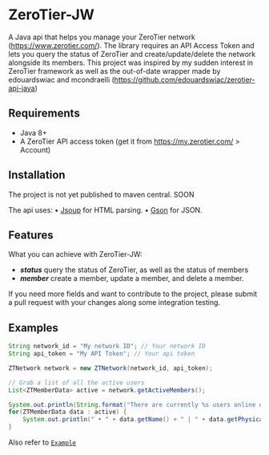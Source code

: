 # ZeroTier-JW
A Java api that helps you manage your ZeroTier network (https://www.zerotier.com/). The library requires an API Access Token and lets you query the status of ZeroTier and create/update/delete the network alongside its members.
This project was inspired by my sudden interest in ZeroTier framework as well as the out-of-date wrapper made by edouardswiac and mcondraelli (https://github.com/edouardswiac/zerotier-api-java)


## Requirements
- Java 8+
- A ZeroTier API access token (get it from https://my.zerotier.com/ > Account)


## Installation
The project is not yet published to maven central. SOON

The api uses:
  • [Jsoup](https://github.com/jhy/jsoup) for HTML parsing.
  • [Gson](https://github.com/google/gson) for JSON.


## Features
What you can achieve with ZeroTier-JW:
- ***status*** query the status of ZeroTier, as well as the status of members
- ***member*** create a member, update a member, and delete a member.

If you need more fields and want to contribute to the project, please submit a pull request with your changes along some integration testing.

## Examples
```java
String network_id = "My network ID"; // Your network ID
String api_token = "My API Token"; // Your api token

ZTNetwork network = new ZTNetwork(network_id, api_token);

// Grab a list of all the active users
List<ZTMemberData> active = network.getActiveMembers();

System.out.println(String.format("There are currently %s users online on this network.", active.size())));
for(ZTMemberData data : active) {
    System.out.println(" • " + data.getName() + " | " + data.getPhysicalAddress() + " | " + data.assignmentManager().getIpAssignments().get(0));
}
```
Also refer to [`Example`](proj/src/dev/inc/examples/Example.java)
